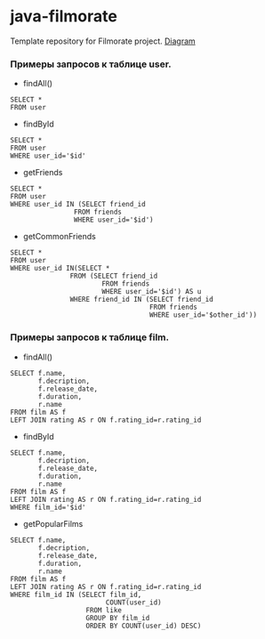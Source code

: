 # java-filmorate
Template repository for Filmorate project.
[Diagram](src/main/resources/Filmorate.jpg)
### Примеры запросов к таблице user.
- findAll()
```
SELECT *
FROM user
```

- findById
```
SELECT *
FROM user
WHERE user_id='$id'
```

- getFriends
```
SELECT *
FROM user
WHERE user_id IN (SELECT friend_id
                FROM friends
                WHERE user_id='$id') 
```

- getCommonFriends
```
SELECT *
FROM user
WHERE user_id IN(SELECT *
               FROM (SELECT friend_id
                       FROM friends
                       WHERE user_id='$id') AS u
               WHERE friend_id IN (SELECT friend_id
                                   FROM friends
                                   WHERE user_id='$other_id'))
```


### Примеры запросов к таблице film.
- findAll()
```
SELECT f.name,
       f.decription,
       f.release_date,
       f.duration,
       r.name
FROM film AS f
LEFT JOIN rating AS r ON f.rating_id=r.rating_id
```

- findById
```
SELECT f.name,
       f.decription,
       f.release_date,
       f.duration,
       r.name
FROM film AS f
LEFT JOIN rating AS r ON f.rating_id=r.rating_id
WHERE film_id='$id'
```

- getPopularFilms
```
SELECT f.name,
       f.decription,
       f.release_date,
       f.duration,
       r.name
FROM film AS f
LEFT JOIN rating AS r ON f.rating_id=r.rating_id
WHERE film_id IN (SELECT film_id,
                        COUNT(user_id)
                   FROM like
                   GROUP BY film_id
                   ORDER BY COUNT(user_id) DESC)
```